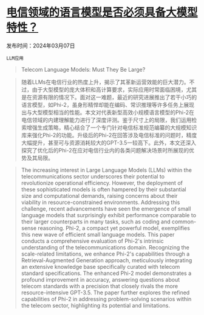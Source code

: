 # [电信领域的语言模型是否必须具备大模型特性？](https://arxiv.org/abs/2403.04666)

发布时间：2024年03月07日

`LLM应用`

> Telecom Language Models: Must They Be Large?

> 随着LLMs在电信行业的热度上升，揭示了其革新运营效能的巨大潜力。不过，由于大型模型的庞大体积和高计算要求，实际应用时常面临困境，尤其是在资源有限的情况下。面对这一难题，最近的研究进展推出了若干小巧的语言模型，如Phi-2，虽身形精悍却能在编码、常识推理等许多任务上展现出与大型模型相当的性能。本文对代表新型高效小规模语言模型的Phi-2在电信领域的内建理解能力进行了深度评测。鉴于尺寸上的局限，我们运用检索增强生成策略，精心结合了一个专门针对电信标准规范编纂的大规模知识库来强化Phi-2的功能。升级后的Phi-2在回答涉及电信标准的问题时，精度大幅提升，甚至可与资源消耗较大的GPT-3.5一较高下。此外，本文还深入探究了优化后的Phi-2在应对电信行业内的各类问题解决场景时所展现的优势及其局限。

> The increasing interest in Large Language Models (LLMs) within the telecommunications sector underscores their potential to revolutionize operational efficiency. However, the deployment of these sophisticated models is often hampered by their substantial size and computational demands, raising concerns about their viability in resource-constrained environments. Addressing this challenge, recent advancements have seen the emergence of small language models that surprisingly exhibit performance comparable to their larger counterparts in many tasks, such as coding and common-sense reasoning. Phi-2, a compact yet powerful model, exemplifies this new wave of efficient small language models. This paper conducts a comprehensive evaluation of Phi-2's intrinsic understanding of the telecommunications domain. Recognizing the scale-related limitations, we enhance Phi-2's capabilities through a Retrieval-Augmented Generation approach, meticulously integrating an extensive knowledge base specifically curated with telecom standard specifications. The enhanced Phi-2 model demonstrates a profound improvement in accuracy, answering questions about telecom standards with a precision that closely rivals the more resource-intensive GPT-3.5. The paper further explores the refined capabilities of Phi-2 in addressing problem-solving scenarios within the telecom sector, highlighting its potential and limitations.